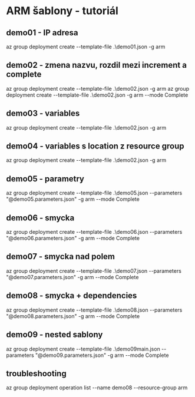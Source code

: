 # ARM šablony - tutoriál

## demo01 - IP adresa
az group deployment create --template-file .\demo01.json -g arm

## demo02 - zmena nazvu, rozdil mezi increment a complete
az group deployment create --template-file .\demo02.json -g arm
az group deployment create --template-file .\demo02.json -g arm --mode Complete

## demo03 - variables
az group deployment create --template-file .\demo02.json -g arm

## demo04 - variables s location z resource group
az group deployment create --template-file .\demo02.json -g arm

## demo05 - parametry
az group deployment create --template-file .\demo05.json --parameters "@demo05.parameters.json" -g arm --mode Complete

## demo06 - smycka
az group deployment create --template-file .\demo06.json --parameters "@demo06.parameters.json" -g arm --mode Complete

## demo07 - smycka nad polem
az group deployment create --template-file .\demo07.json --parameters "@demo07.parameters.json" -g arm --mode Complete

## demo08 - smycka + dependencies
az group deployment create --template-file .\demo08.json --parameters "@demo08.parameters.json" -g arm --mode Complete

## demo09 - nested sablony
az group deployment create --template-file .\demo09main.json --parameters "@demo09.parameters.json" -g arm --mode Complete

## troubleshooting
az group deployment operation list --name demo08  --resource-group arm